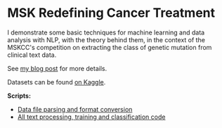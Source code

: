 # MSK Redefining Cancer Treatment

I demonstrate some basic techniques for machine learning and data analysis with NLP, with the theory behind them, in the context of the MSKCC's competition on extracting the class of genetic mutation from clinical text data.

See [my blog post](https://dunkley.me/2017/msk-redefining-cancer-treatment) for more details.

Datasets can be found [on Kaggle](https://www.kaggle.com/c/msk-redefining-cancer-treatment/).

**Scripts:**

- [Data file parsing and format conversion](parse_data.py)
- [All text processing, training and classification code](main_classification.py)
